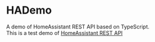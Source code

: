 # HADemo
A demo of HomeAssistant REST API based on TypeScript.  
This is a test demo of [HomeAssistant REST API](https://developers.home-assistant.io/docs/api/rest/)
